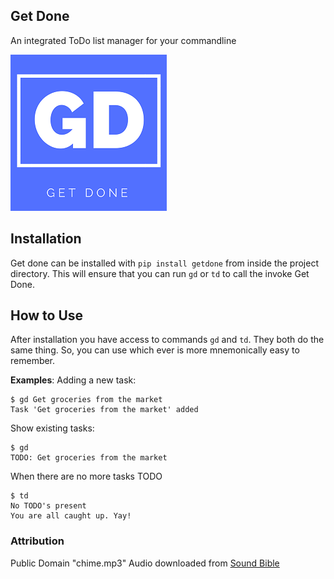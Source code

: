 ## Get Done
An integrated ToDo list manager for your commandline

![Get Done](get_done.png)

## Installation
Get done can be installed with `pip install getdone` from inside the project directory. This will ensure that you can run `gd` or `td` to call the invoke Get Done.

## How to Use
After installation you have access to commands `gd` and `td`. They both do the same thing. So, you can use which ever is more mnemonically easy to remember.

**Examples**:
Adding a new task:
```
$ gd Get groceries from the market
Task 'Get groceries from the market' added
```
Show existing tasks:
```
$ gd
TODO: Get groceries from the market
```
When there are no more tasks TODO
```
$ td
No TODO's present
You are all caught up. Yay!
```

### Attribution
Public Domain "chime.mp3" Audio downloaded from [Sound Bible](http://soundbible.com)
